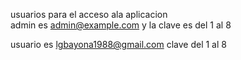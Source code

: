 usuarios  para el acceso ala aplicacion    
admin   es  admin@example.com   y la clave es  del  1 al 8 

usuario es lgbayona1988@gmail.com   clave del 1 al 8
